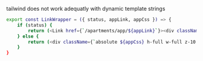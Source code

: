 tailwind does not work adequatly with dynamic template strings
```sh
export const LinkWrapper = ({ status, appLink, appCss }) => {
    if (status) {
        return (<Link href={`/apartments/app/${appLink}`}><div className={`absolute ${appCss} h-full w-full z-10 ${green}`} title='СВОБОДЕН'></div></Link>)
    } else {
        return (<div className={`absolute ${appCss} h-full w-full z-10 ${red}`} title='ПРОДАДЕН' ></div>)
    }
}
```